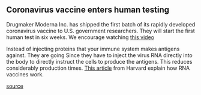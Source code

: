 ## Coronavirus vaccine enters human testing

Drugmaker Moderna Inc. has shipped the first batch of its rapidly developed coronavirus vaccine to U.S. government researchers. They will start the first human test in six weeks. We encourage watching [this video](blob:https://www.wsj.com/c8910e41-e412-4054-b6b3-88cbc1a09b4b)

Instead of injecting proteins that your immune system makes antigens against. They are going Since they have to inject the virus RNA directly into the body to directly instruct the cells to produce the antigens.  This reduces considerably production times. [This article](http://sitn.hms.harvard.edu/flash/2015/rna-vaccines-a-novel-technology-to-prevent-and-treat-disease/) from Harvard explain how RNA vaccines work.

[source](https://www.wsj.com/articles/drugmaker-moderna-delivers-first-coronavirus-vaccine-for-human-testing-11582579099)
